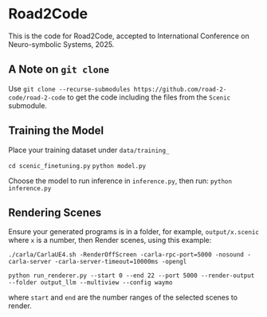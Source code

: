 # Road2Code

This is the code for Road2Code, accepted to International Conference on Neuro-symbolic Systems, 2025.

## A Note on `git clone`

Use `git clone --recurse-submodules https://github.com/road-2-code/road-2-code` to get the code including the files from the `Scenic` submodule.

## Training the Model

Place your training dataset under `data/training_` 

`cd scenic_finetuning.py`
`python model.py`

Choose the model to run inference in `inference.py`, then run:
`python inference.py`

## Rendering Scenes

Ensure your generated programs is in a folder, for example, `output/x.scenic` where `x` is a number, then
Render scenes, using this example:

`./carla/CarlaUE4.sh -RenderOffScreen -carla-rpc-port=5000 -nosound -carla-server -carla-server-timeout=10000ms -opengl`

`python run_renderer.py --start 0 --end 22 --port 5000 --render-output --folder output_llm --multiview --config waymo`

where `start` and `end` are the number ranges of the selected scenes to render.